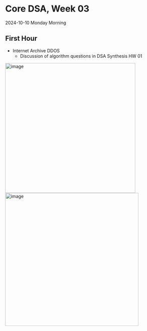# Core DSA, Week 03
2024-10-10 Monday Morning

## First Hour

* Internet Archive DDOS
  * Discussion of algorithm questions in DSA Synthesis HW 01
 
<img width="413" alt="image" src="https://github.com/user-attachments/assets/9654ada9-8ac7-405b-a9d9-2952b5563fac">

<img width="423" alt="image" src="https://github.com/user-attachments/assets/ea1632b5-42c1-4aa6-9405-5331d0d64d2f">



